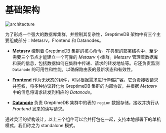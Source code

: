 # 基础架构

![architecture](/architecture-3.png)

为了形成一个强大的数据库集群，并控制其复杂性，GreptimeDB 架构中有三个主要组成部分：Metasrv，Frontend 和 Datanodes。

- [**Metasrv**](/contributor-guide/metasrv/overview.md) 控制着 GreptimeDB 集群的核心命令。在典型的部署结构中，至少需要三个节点才能建立一个可靠的 _Metasrv_ 小集群。_Metasrv_ 管理着数据库和表的信息，包括数据如何在集群中传递、请求的转发地址等。它还负责监测 `Datanode` 的可用性和性能，以确保路由表的最新状态和有效性。

- [**Frontend**](/contributor-guide/frontend/overview.md) 作为无状态的组件，可以根据需求进行伸缩扩容。它负责接收请求并鉴权，将多种协议转化为 GreptimeDB 集群的内部协议，并根据 _Metasrv_ 中的信息将请求转发到相应的 _Datanode_。

- [**Datanode**](/contributor-guide/datanode/overview.md) 负责 GreptimeDB 集群中的表的 `region` 数据存储，接收并执行从 _Frontend_ 发来的读写请求。

通过灵活的架构设计，以上三个组件可以合并打包在一起，支持本地部署下的单机模式，我们称之为 standalone 模式。
